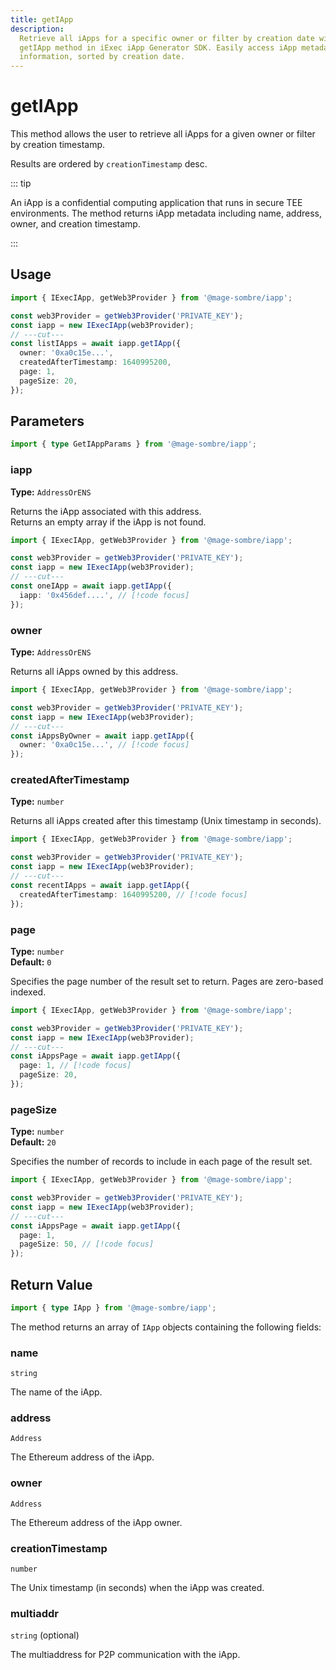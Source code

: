 ```yaml
---
title: getIApp
description:
  Retrieve all iApps for a specific owner or filter by creation date with the
  getIApp method in iExec iApp Generator SDK. Easily access iApp metadata and
  information, sorted by creation date.
---
```


# getIApp

This method allows the user to retrieve all iApps for a given owner or filter by
creation timestamp.

Results are ordered by `creationTimestamp` desc.

::: tip

An iApp is a confidential computing application that runs in secure TEE
environments. The method returns iApp metadata including name, address, owner,
and creation timestamp.

:::

## Usage

```ts twoslash
import { IExecIApp, getWeb3Provider } from '@mage-sombre/iapp';

const web3Provider = getWeb3Provider('PRIVATE_KEY');
const iapp = new IExecIApp(web3Provider);
// ---cut---
const listIApps = await iapp.getIApp({
  owner: '0xa0c15e...',
  createdAfterTimestamp: 1640995200,
  page: 1,
  pageSize: 20,
});
```

## Parameters

```ts twoslash
import { type GetIAppParams } from '@mage-sombre/iapp';
```

### iapp <OptionalBadge />

**Type:** `AddressOrENS`

Returns the iApp associated with this address.  
Returns an empty array if the iApp is not found.

```ts twoslash
import { IExecIApp, getWeb3Provider } from '@mage-sombre/iapp';

const web3Provider = getWeb3Provider('PRIVATE_KEY');
const iapp = new IExecIApp(web3Provider);
// ---cut---
const oneIApp = await iapp.getIApp({
  iapp: '0x456def....', // [!code focus]
});
```

### owner <OptionalBadge />

**Type:** `AddressOrENS`

Returns all iApps owned by this address.

```ts twoslash
import { IExecIApp, getWeb3Provider } from '@mage-sombre/iapp';

const web3Provider = getWeb3Provider('PRIVATE_KEY');
const iapp = new IExecIApp(web3Provider);
// ---cut---
const iAppsByOwner = await iapp.getIApp({
  owner: '0xa0c15e...', // [!code focus]
});
```

### createdAfterTimestamp <OptionalBadge />

**Type:** `number`

Returns all iApps created after this timestamp (Unix timestamp in seconds).

```ts twoslash
import { IExecIApp, getWeb3Provider } from '@mage-sombre/iapp';

const web3Provider = getWeb3Provider('PRIVATE_KEY');
const iapp = new IExecIApp(web3Provider);
// ---cut---
const recentIApps = await iapp.getIApp({
  createdAfterTimestamp: 1640995200, // [!code focus]
});
```

### page <OptionalBadge />

**Type:** `number`  
**Default:** `0`

Specifies the page number of the result set to return. Pages are zero-based
indexed.

```ts twoslash
import { IExecIApp, getWeb3Provider } from '@mage-sombre/iapp';

const web3Provider = getWeb3Provider('PRIVATE_KEY');
const iapp = new IExecIApp(web3Provider);
// ---cut---
const iAppsPage = await iapp.getIApp({
  page: 1, // [!code focus]
  pageSize: 20,
});
```

### pageSize <OptionalBadge />

**Type:** `number`  
**Default:** `20`

Specifies the number of records to include in each page of the result set.

```ts twoslash
import { IExecIApp, getWeb3Provider } from '@mage-sombre/iapp';

const web3Provider = getWeb3Provider('PRIVATE_KEY');
const iapp = new IExecIApp(web3Provider);
// ---cut---
const iAppsPage = await iapp.getIApp({
  page: 1,
  pageSize: 50, // [!code focus]
});
```

## Return Value

```ts twoslash
import { type IApp } from '@mage-sombre/iapp';
```

The method returns an array of `IApp` objects containing the following fields:

### name

`string`

The name of the iApp.

### address

`Address`

The Ethereum address of the iApp.

### owner

`Address`

The Ethereum address of the iApp owner.

### creationTimestamp

`number`

The Unix timestamp (in seconds) when the iApp was created.

### multiaddr

`string` (optional)

The multiaddress for P2P communication with the iApp.

<script setup>
import OptionalBadge from '@/components/OptionalBadge.vue'
</script>

